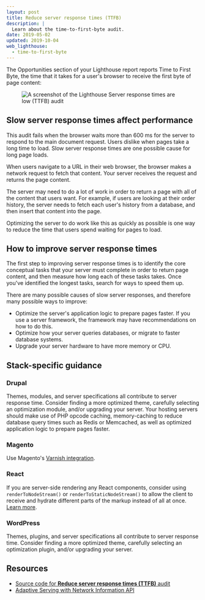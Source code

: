 ```yaml
---
layout: post
title: Reduce server response times (TTFB)
description: |
  Learn about the time-to-first-byte audit.
date: 2019-05-02
updated: 2019-10-04
web_lighthouse:
  - time-to-first-byte
---
```

The Opportunities section of your Lighthouse report
reports Time to First Byte,
the time that it takes for a user's browser
to receive the first byte of page content:

<figure class="w-figure">
  <img class="w-screenshot" src="time-to-first-byte.png" alt="A screenshot of the Lighthouse Server response times are low (TTFB) audit">
</figure>

## Slow server response times affect performance

This audit fails when the browser waits more than 600&nbsp;ms
for the server to respond to the main document request.
Users dislike when pages take a long time to load.
Slow server response times are one possible cause for long page loads.

When users navigate to a URL in their web browser,
the browser makes a network request to fetch that content.
Your server receives the request and returns the page content.

The server may need to do a lot of work in order to return a page with all of the content that users want.
For example, if users are looking at their order history,
the server needs to fetch each user's history from a database,
and then insert that content into the page.

Optimizing the server to do work like this as quickly as possible is one way to reduce the time that users spend waiting for pages to load.

## How to improve server response times

The first step to improving server response times is to identify the core conceptual tasks that your server must complete in order to return page content, and then measure how long each of these tasks takes. Once you've identified the longest tasks, search for ways to speed them up.

There are many possible causes of slow server responses, and therefore many possible ways to improve:

- Optimize the server's application logic to prepare pages faster. If you use a server framework, the framework may have recommendations on how to do this.
- Optimize how your server queries databases, or migrate to faster database systems.
- Upgrade your server hardware to have more memory or CPU.

## Stack-specific guidance



### Drupal

Themes, modules, and server specifications all contribute to server response time. Consider finding a more optimized theme, carefully selecting an optimization module, and/or upgrading your server. Your hosting servers should make use of PHP opcode caching, memory-caching to reduce database query times such as Redis or Memcached, as well as optimized application logic to prepare pages faster.

### Magento

Use Magento's [Varnish integration](https://devdocs.magento.com/guides/v2.3/config-guide/varnish/config-varnish.html).

### React

If you are server-side rendering any React components, consider using `renderToNodeStream()` or `renderToStaticNodeStream()` to allow the client to receive and hydrate different parts of the markup instead of all at once. [Learn more](https://reactjs.org/docs/react-dom-server.html#rendertonodestream).

### WordPress

Themes, plugins, and server specifications all contribute to server response time. Consider finding a more optimized theme, carefully selecting an optimization plugin, and/or upgrading your server.

## Resources

- [Source code for **Reduce server response times (TTFB)** audit](https://github.com/GoogleChrome/lighthouse/blob/master/lighthouse-core/audits/server-response-time.js)
- [Adaptive Serving with Network Information API](/adaptive-serving-based-on-network-quality)
